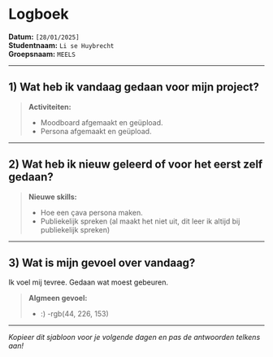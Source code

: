 # Logboek

**Datum:** `[28/01/2025]`  
**Studentnaam:** `Li se Huybrecht`  
**Groepsnaam:** `MEELS`

---

## 1) Wat heb ik vandaag gedaan voor mijn project?

> **Activiteiten:**  
> - Moodboard afgemaakt en geüpload.
> - Persona afgemaakt en geüpload.

---
## 2) Wat heb ik nieuw geleerd of voor het eerst zelf gedaan?

> **Nieuwe skills:**  
> - Hoe een çava persona maken.
> - Publiekelijk spreken (al maakt het niet uit, dit leer ik altijd bij publiekelijk spreken)

---

## 3) Wat is mijn gevoel over vandaag?

Ik voel mij tevree. Gedaan wat moest gebeuren.


> **Algmeen gevoel:**  
> - :)
> -rgb(44, 226, 153)


---

*Kopieer dit sjabloon voor je volgende dagen en pas de antwoorden telkens aan!*
